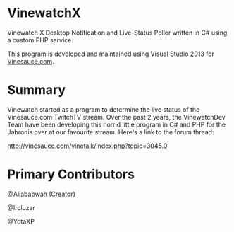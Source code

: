 VinewatchX
==========

Vinewatch X Desktop Notification and Live-Status Poller written in C# using a custom PHP service.

This program is developed and maintained using Visual Studio 2013 for [Vinesauce.com](Vinesauce.com). 

Summary
=======

Vinewatch started as a program to determine the live status of the Vinesauce.com TwitchTV stream. Over the past 2 years, the VinewatchDev Team have been developing this horrid little program in C# and PHP for the Jabronis over at our favourite stream. Here's a link to the forum thread:

http://vinesauce.com/vinetalk/index.php?topic=3045.0

Primary Contributors
====================

@Aliababwah (Creator)

@Ircluzar

@YotaXP
